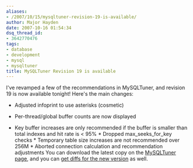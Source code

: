 ```yaml
---
aliases:
- /2007/10/15/mysqltuner-revision-19-is-available/
author: Major Hayden
date: 2007-10-16 01:54:34
dsq_thread_id:
- 3642770476
tags:
- database
- development
- mysql
- mysqltuner
title: MySQLTuner Revision 19 is available
---
```


I've revamped a few of the recommendations in MySQLTuner, and revision 19 is now available tonight! Here's the main changes:

* Adjusted infoprint to use asterisks (cosmetic)

* Per-thread/global buffer counts are now displayed

* Key buffer increases are only recommended if the buffer is smaller than total indexes and hit rate is < 95% \* Dropped max\_seeks\_for_key checks \* Temporary table size increases are not recommended over 256M * Aborted connection calculation and recommendation adjustments You can download the latest copy on the [MySQLTuner page][1], and you can [get diffs for the new version][2] as well.

 [1]: http://rackerhacker.com/mysqltuner/
 [2]: http://tools.assembla.com/mysqltuner/